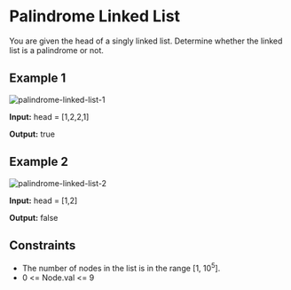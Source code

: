 # Palindrome Linked List

You are given the head of a singly linked list. Determine whether the linked list is a palindrome or not.

## Example 1

![palindrome-linked-list-1](https://assets.leetcode.com/uploads/2021/03/03/pal1linked-list.jpg)

**Input:** head = [1,2,2,1]

**Output:** true

## Example 2

![palindrome-linked-list-2](https://assets.leetcode.com/uploads/2021/03/03/pal2linked-list.jpg)

**Input:** head = [1,2]

**Output:** false

## Constraints

* The number of nodes in the list is in the range [1, 10<sup>5</sup>].
* 0 <= Node.val <= 9

